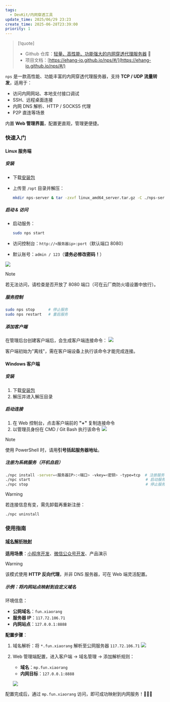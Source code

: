 ```yaml
---
tags:
  - DevKit/内网穿透工具
update_time: 2025/06/29 23:23
create_time: 2025-06-28T23:39:00
priority: 1
---
```


> [!quote]
> - Github 仓库：[轻量、高性能、功能强大的内网穿透代理服务器](https://github.com/ehang-io/nps) 🚀
> - 项目文档：[https://ehang-io.github.io/nps/#/](https://ehang-io.github.io/nps/#/)

`nps` 是一款高性能、功能丰富的内网穿透代理服务器，支持 **TCP / UDP 流量转发**，适用于：

- 访问内网网站、本地支付接口调试
- SSH、远程桌面连接
- 内网 DNS 解析、HTTP / SOCKS5 代理
- P2P 直连等场景

内置 **Web 管理界面**，配置更直观，管理更便捷。

### 快速入门

#### Linux 服务端

##### 安装

- 下载[安装包](https://github.com/ehang-io/nps/releases/download/v0.26.10/linux_amd64_server.tar.gz)
- 上传至 `/opt` 目录并解压：

	```bash
	mkdir nps-server & tar -zxvf linux_amd64_server.tar.gz -C ./nps-server
	```

##### 启动 & 访问

- 启动服务：

	```bash
	sudo nps start
	```

- 访问控制台：`http://<服务器ip>:port`（默认端口 8080）
- 默认账号：`admin / 123`（**请务必修改密码！**）
  
![](https://img.xiaorang.fun/202502222239164.png)

> [!note]
> 若无法访问，请检查是否开放了 8080 端口（可在云厂商防火墙设置中放行）。

##### 服务控制

```bash
sudo nps stop      # 停止服务
sudo nps restart   # 重启服务
```

##### 添加客户端

在管理后台创建客户端后，会生成客户端连接命令：
![](https://img.xiaorang.fun/202502222239165.png)

客户端初始为"离线"，需在客户端设备上执行该命令才能完成连接。

#### Windows 客户端

##### 安装

1. 下载[安装包](https://github.com/ehang-io/nps/releases/download/v0.26.10/windows_amd64_client.tar.gz)
2. 解压并进入解压目录

##### 启动连接

1. 在 Web 控制台，点击客户端前的 **"+"** 复制连接命令
2. 以管理员身份在 CMD / Git Bash 执行该命令
   ![](https://img.xiaorang.fun/202502222239166.png)

> [!note]
> 使用 PowerShell 时，请用**引号括起服务器地址**。

##### 注册为系统服务（开机自启）

```bash
./npc install -server=<服务器IP>:<端口> -vkey=<密钥> -type=tcp  # 注册服务
./npc start                                                   # 启动服务
./npc stop                                                    # 停止服务
```

> [!warning]
> 若连接信息有变，需先卸载再重新注册：
> ```bash
> ./npc uninstall
> ```

### 使用指南

#### [域名解析映射](https://ehang-io.github.io/nps/#/example?id=域名解析)

**适用场景**：<u>小程序开发</u>、<u>微信公众号开发</u>、产品演示

> [!warning]
> 该模式使用 **HTTP 反向代理**，并非 DNS 服务器，可在 Web 端灵活配置。

##### 示例：将内网站点映射到自定义域名

环境信息：
- **公网域名**：`fun.xiaorang`
- **服务器 IP**：`117.72.106.71`
- **内网站点**：`127.0.0.1:8888`

**配置步骤**：
1. 域名解析：将 `*.fun.xiaorang` 解析至公网服务器 `117.72.106.71`
   ![](https://img.xiaorang.fun/202502222239167.png)
2. Web 管理端配置，进入客户端 → 域名管理 → 添加解析规则：
   - **域名**：`mp.fun.xiaorang`
   - **内网目标**：`127.0.0.1:8888`

	![](https://img.xiaorang.fun/202502222239168.png)

配置完成后，通过 `mp.fun.xiaorang` 访问，即可成功映射到内网服务！🎉🎉🎉
